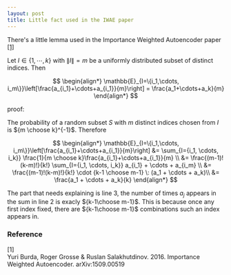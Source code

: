 ```yaml
---
layout: post
title: Little fact used in the IWAE paper
---
```


There's a little lemma used in the Importance Weighted Autoencoder paper <a href='#1'>[1]</a>

Let $I \in \{1,\cdots, k\}$ with $\|I\|=m$ be a uniformly distributed subset of distinct indices. Then 

$$
	\begin{align*}
		\mathbb{E}_{I=\{i_1,\cdots, i_m\}}\left[\frac{a_{i_1}+\cdots+a_{i_1}}{m}\right] = \frac{a_1+\cdots+a_k}{m}
	\end{align*}
$$

proof:

The probability of a random subset $S$ with $m$ distinct indices chosen from $I$ is ${m \choose k}^{-1}$. Therefore

$$
	\begin{align*}
		\mathbb{E}_{I=\{i_1,\cdots, i_m\}}\left[\frac{a_{i_1}+\cdots+a_{i_1}}{m}\right] 
			&= \sum_{I={i_1, \cdots, i_k}} \frac{1}{m \choose k}\frac{a_{i_1}+\cdots+a_{i_1}}{m} \\
			&= \frac{(m-1)!(k-m)!}{k!} \sum_{I={i_1, \cdots, i_k}} a_{i_1} + \cdots + a_{i_m} \\
			&= \frac{(m-1)!(k-m)!}{k!} \cdot {k-1 \choose m-1} \: (a_1 + \cdots + a_k)\\
			&= \frac{a_1 + \cdots + a_k}{k}
	\end{align*}
$$

The part that needs explaining is line 3, the number of times $a_j$ appears in the sum in line 2 is exacly ${k-1\choose m-1}$. This is because once any first index fixed, there are ${k-1\choose m-1}$ combinations such an index appears in. 

### Reference
<div id='1'>[1]</div> Yuri Burda, Roger Grosse & Ruslan Salakhutdinov. 2016. Importance Weighted Autoencoder. arXiv:1509.00519